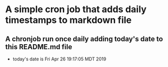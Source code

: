 A simple cron job that adds daily timestamps to markdown file
============================================================
## A chronjob run once daily adding today's date to this README.md file
* today's date is Fri Apr 26 19:17:05 MDT 2019
